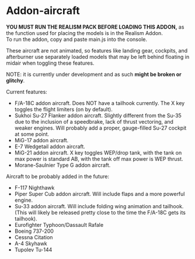 # Addon-aircraft

**YOU MUST RUN THE REALISM PACK BEFORE LOADING THIS ADDON,** as the function used for placing the models is in the Realism Addon.</br>
To run the addon, copy and paste main.js into the console.

These aircraft are not animated, so features like landing gear, cockpits, and afterburner use separately loaded models that may be left behind floating in midair when toggling these features.

NOTE: it is currently under development and as such **might be broken or glitchy**.

Current features:
- F/A-18C addon aircraft. Does NOT have a tailhook currently. The X key toggles the flight limiters (on by default).
- Sukhoi Su-27 Flanker addon aircraft. Slightly different from the Su-35 due to the inclusion of a speedbrake, lack of thrust vectoring, and weaker engines. Will probably add a proper, gauge-filled Su-27 cockpit at some point.
- MiG-17 addon aircraft.
- E-7 Wedgetail addon aircraft.
- MiG-21 addon aircraft. X key toggles WEP/drop tank, with the tank on max power is standard AB, with the tank off max power is WEP thrust.
- Morane-Saulnier Type G addon aircraft.

Aircraft to be probably added in the future:</br>
- F-117 Nighthawk
- Piper Super Cub addon aircraft. Will include flaps and a more powerful engine.
- Su-33 addon aircraft. Will include folding wing animation and tailhook. (This will likely be released pretty close to the time the F/A-18C gets its tailhook).
- Eurofighter Typhoon/Dassault Rafale
- Boeing 737-200
- Cessna Citation
- A-4 Skyhawk
- Tupolev Tu-144
